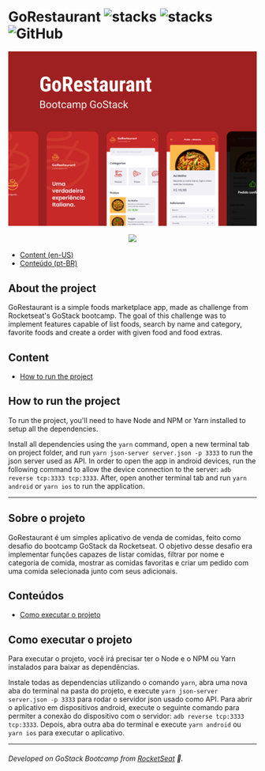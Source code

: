 # GoRestaurant ![stacks](https://img.shields.io/badge/React%20Native-v0.62.2-brightgreen) ![stacks](https://img.shields.io/badge/Stack-Typescript-blue) ![GitHub](https://img.shields.io/github/license/legeannd/gostack-desafio-react-native-delivery)

<p align="center">
  <img src="uploads/capa.png"/>
</p>

<p align="center">
  <img width="600" src="uploads/flux.gif"/>
</p>

* [Content (en-US)](#secao-en_us)
* [Conteúdo (pt-BR)](#secao-pt_br)

## About the project <a id="secao-en_us"></a>

GoRestaurant is a simple foods marketplace app, made as challenge from Rocketseat's GoStack bootcamp. The goal of this challenge was to implement features capable of list foods, search by name and category, favorite foods and create a order with given food and food extras.

## Content
  * [How to run the project](#installation)

## How to run the project <a id="installation"></a>
To run the project, you'll need to have Node and NPM or Yarn installed to setup all the dependencies.

Install all dependencies using the `yarn` command, open a new terminal tab on project folder, and run `yarn json-server server.json -p 3333` to run the json server used as API. In order to open the app in android devices, run the following command to allow the device connection to the server: `adb reverse tcp:3333 tcp:3333`. After, open another terminal tab and run `yarn android` or `yarn ios` to run the application.

---

## Sobre o projeto <a id="secao-pt_br"></a>

GoRestaurant é um simples aplicativo de venda de comidas, feito como desafio do bootcamp GoStack da Rocketseat. O objetivo desse desafio era implementar funções capazes de listar comidas, filtrar por nome e categoria de comida, mostrar as comidas favoritas e criar um pedido com uma comida selecionada junto com seus adicionais.

## Conteúdos
  * [Como executar o projeto](#instalacao)

## Como executar o projeto <a id="instalacao"></a>
Para executar o projeto, você irá precisar ter o Node e o NPM ou Yarn instalados para baixar as dependências.

Instale todas as dependencias utilizando o comando `yarn`, abra uma nova aba do terminal na pasta do projeto, e execute `yarn json-server server.json -p 3333` para rodar o servidor json usado como API. Para abrir o aplicativo em dispositivos android, execute o seguinte comando para permiter a conexão do dispositivo com o servidor: `adb reverse tcp:3333 tcp:3333`. Depois, abra outra aba do terminal e execute `yarn android` ou `yarn ios` para executar o aplicativo.

---
###### Developed on GoStack Bootcamp from [RocketSeat](https://rocketseat.com.br) :rocket:.
